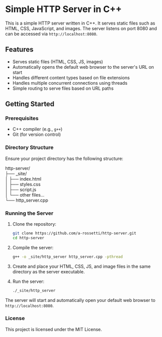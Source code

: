 # Simple HTTP Server in C++

This is a simple HTTP server written in C++. It serves static files such as HTML, CSS, JavaScript, and images. The server listens on port 8080 and can be accessed via `http://localhost:8080`.

## Features

- Serves static files (HTML, CSS, JS, images)
- Automatically opens the default web browser to the server's URL on start
- Handles different content types based on file extensions
- Handles multiple concurrent connections using threads
- Simple routing to serve files based on URL paths

## Getting Started

### Prerequisites

- C++ compiler (e.g., `g++`)
- Git (for version control)

### Directory Structure

Ensure your project directory has the following structure:

http-server/            <br>
├── _site/              <br>
│ ├── index.html        <br>
│ ├── styles.css        <br>
│ ├── script.js         <br>
│ └── other files...    <br>
└── http_server.cpp     <br>

### Running the Server

1. Clone the repository:
    ```sh
    git clone https://github.com/a-rossetti/http-server.git
    cd http-server
    ```

2. Compile the server:
    ```sh
    g++ -o _site/http_server http_server.cpp -pthread
    ```

3. Create and place your HTML, CSS, JS, and image files in the same directory as the server executable.

4. Run the server:
    ```sh
    ./_site/http_server
    ```

The server will start and automatically open your default web browser to `http://localhost:8080`.

### License

This project is licensed under the MIT License.
